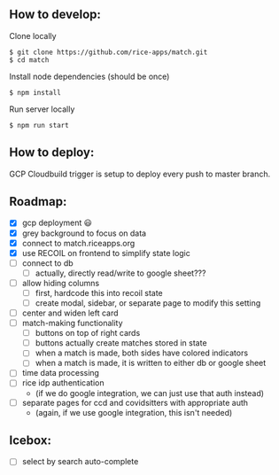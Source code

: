 ## How to develop:

Clone locally
```
$ git clone https://github.com/rice-apps/match.git
$ cd match
```

Install node dependencies (should be once)
```
$ npm install
```

Run server locally
```
$ npm run start
```

## How to deploy:

GCP Cloudbuild trigger is setup to deploy every push to master branch.

## Roadmap:

- [x] gcp deployment 😃
- [x] grey background to focus on data
- [x] connect to match.riceapps.org
- [x] use RECOIL on frontend to simplify state logic
- [ ] connect to db
  - [ ] actually, directly read/write to google sheet??? 
- [ ] allow hiding columns
  - [ ] first, hardcode this into recoil state
  - [ ] create modal, sidebar, or separate page to modify this setting
- [ ] center and widen left card
- [ ] match-making functionality
  - [ ] buttons on top of right cards
  - [ ] buttons actually create matches stored in state
  - [ ] when a match is made, both sides have colored indicators
  - [ ] when a match is made, it is written to either db or google sheet
- [ ] time data processing
- [ ] rice idp authentication 
  - (if we do google integration, we can just use that auth instead)
- [ ] separate pages for ccd and covidsitters with appropriate auth 
  - (again, if we use google integration, this isn't needed)

## Icebox:
- [ ] select by search auto-complete
